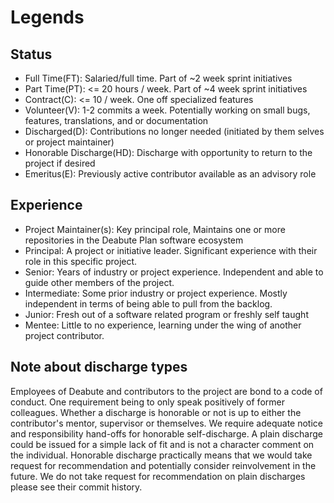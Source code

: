 # Legends

## Status

- Full Time(FT): Salaried/full time. Part of ~2 week sprint initiatives
- Part Time(PT): <= 20 hours / week. Part of ~4 week sprint initiatives
- Contract(C): <= 10 / week. One off specialized features
- Volunteer(V): 1-2 commits a week. Potentially working on small bugs, features, translations, and or documentation
- Discharged(D): Contributions no longer needed (initiated by them selves or project maintainer)
- Honorable Discharge(HD): Discharge with opportunity to return to the project if desired
- Emeritus(E): Previously active contributor available as an advisory role

## Experience

- Project Maintainer(s): Key principal role, Maintains one or more repositories in the Deabute Plan software ecosystem
- Principal: A project or initiative leader. Significant experience with their role in this specific project.
- Senior: Years of industry or project experience. Independent and able to guide other members of the project.
- Intermediate: Some prior industry or project experience. Mostly independent in terms of being able to pull from the backlog.
- Junior: Fresh out of a software related program or freshly self taught
- Mentee: Little to no experience, learning under the wing of another project contributor.

## Note about discharge types

Employees of Deabute and contributors to the project are bond to a code of conduct.
One requirement being to only speak positively of former colleagues.
Whether a discharge is honorable or not is up to either the contributor's mentor, supervisor or themselves.
We require adequate notice and responsibility hand-offs for honorable self-discharge.
A plain discharge could be issued for a simple lack of fit and is not a character comment on the individual.
Honorable discharge practically means that we would take request for recommendation and potentially consider reinvolvement in the future.
We do not take request for recommendation on plain discharges please see their commit history.
